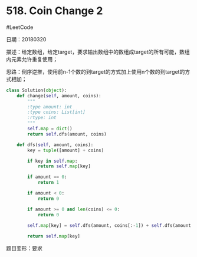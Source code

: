 # 518. Coin Change 2
#LeetCode

日期：20180320

描述：给定数组，给定target，要求输出数组中的数组成target的所有可能，数组内元素允许重复使用；

思路：倒序逆推，使用前n-1个数的到target的方式加上使用n个数的到target的方式相加；

```python
class Solution(object):
    def change(self, amount, coins):
        """
        :type amount: int
        :type coins: List[int]
        :rtype: int
        """
        self.map = dict()
        return self.dfs(amount, coins)

    def dfs(self, amount, coins):
        key = tuple([amount] + coins)

        if key in self.map:
            return self.map[key]

        if amount == 0:
            return 1

        if amount < 0:
            return 0

        if amount >= 0 and len(coins) <= 0:
            return 0

        self.map[key] = self.dfs(amount, coins[:-1]) + self.dfs(amount - coins[-1], coins)
        
        return self.map[key]

```

题目变形：要求